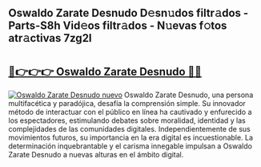 ## Oswaldo Zarate Desnudo D𝚎sn𝚞dos filtr𝚊dos - Parts-S8h Vid𝚎os filtr𝚊dos - N𝚞evas f𝚘tos atr𝚊ctivas 7zg2I

# <h2><a href="http://mb30kbr.tromn.icu/?c=Oswaldo+Zarate+Desnudo">🔗👉👉👉 Oswaldo Zarate Desnudo 🔗🔗</a></h2>

[![Oswaldo Zarate Desnudo nuevo](https://i.imgur.com/pEAQMta.gif)](http://mb30kbr.tromn.icu/?c=Oswaldo+Zarate+Desnudo)
Oswaldo Zarate Desnudo, una persona multifacética y paradójica, desafía la comprensión simple. Su innovador método de interactuar con el público en línea ha cautivado y enfurecido a los espectadores, estimulando debates sobre moralidad, identidad y las complejidades de las comunidades digitales. Independientemente de sus movimientos futuros, su importancia en la era digital es incuestionable. La determinación inquebrantable y el carisma innegable impulsan a Oswaldo Zarate Desnudo a nuevas alturas en el ámbito digital.
